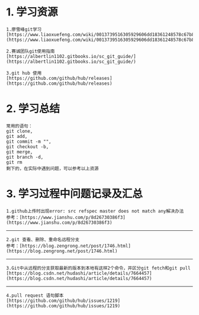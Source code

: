 # 1. 学习资源 #
	1.廖雪峰git学习
	[https://www.liaoxuefeng.com/wiki/0013739516305929606dd18361248578c67b8067c8c017b000/00137628548491051ccfaef0ccb470894c858999603fedf000](https://www.liaoxuefeng.com/wiki/0013739516305929606dd18361248578c67b8067c8c017b000/00137628548491051ccfaef0ccb470894c858999603fedf000)
	
	2.赛诚团队git使用指南
	[https://albertlin1102.gitbooks.io/sc_git_guide/](https://albertlin1102.gitbooks.io/sc_git_guide/)
	
	3.git hub 使用
	[https://github.com/github/hub/releases](https://github.com/github/hub/releases)

	

# 2. 学习总结 #
	常用的语句：
	git clone,
	git add,
	git commit -m "",
	git checkout -b,
	git merge,
	git branch -d,
	git rm
	剩下的，在实际中遇到问题，可以参考以上资源
	
# 3. 学习过程中问题记录及汇总 #
	1.github上传时出现error: src refspec master does not match any解决办法
	参考：[https://www.jianshu.com/p/8d26730386f3](https://www.jianshu.com/p/8d26730386f3)
	

----------

	2.git 查看、删除、重命名远程分支
	参考：[https://blog.zengrong.net/post/1746.html](https://blog.zengrong.net/post/1746.html)

----------

	3.Git中从远程的分支获取最新的版本到本地有这样2个命令，并区分git fetch和git pull
	[https://blog.csdn.net/hudashi/article/details/7664457](https://blog.csdn.net/hudashi/article/details/7664457)

----------

	4.pull request 语句脚本
	[https://github.com/github/hub/issues/1219](https://github.com/github/hub/issues/1219)